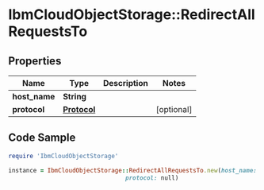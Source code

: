# IbmCloudObjectStorage::RedirectAllRequestsTo

## Properties

Name | Type | Description | Notes
------------ | ------------- | ------------- | -------------
**host_name** | **String** |  | 
**protocol** | [**Protocol**](Protocol.md) |  | [optional] 

## Code Sample

```ruby
require 'IbmCloudObjectStorage'

instance = IbmCloudObjectStorage::RedirectAllRequestsTo.new(host_name: null,
                                 protocol: null)
```


